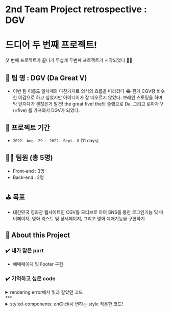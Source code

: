 # 2nd Team Project retrospective : DGV

# 드디어 두 번째 프로젝트!

첫 번째 프로젝트가 끝나기 무섭게 두번째 프로젝트가 시작되었다 🥹🔥 

## 🍿 팀 명 : DGV (Da Great V)
- 이번 팀 이름도 일차때와 마찬가지로 의식의 흐름을 따라갔다 😂 뭔가 CGV랑 비슷한 어감으로 하고 싶었지만 아이디어가 잘 떠오르지 않았다. 브레인 스토밍을 하며 막 던지다가 괜찮은거 발견! the great five! the의 슬랭으로 Da, 그리고 로마자 V (=five) 를 가져와서 DGV가 되었다.

## 📆 프로젝트 기간
- `2022. Aug. 29 ~ 2022. Sept. 8` (11 days)

## 👩‍💻 팀원 (총 5명)
- Front-end : 3명
- Back-end : 2명

## ⛳️ 목표
- 대한민국 영화관 웹사이트인 CGV를 모티브로 하여 SNS를 통한 로그인기능 및 마이페이지, 영화 리스트 및 상세페이지, 그리고 영화 예매기능을 구현하기

## 📝 About this Project

### ✔️ 내가 맡은 part
- 예매페이지 및 Footer 구현

### ✔️ 기억하고 싶은 code
<details>
<summary>rendering error에서 빛과 같았던 코드
</summary>
```jsx
<AreaPart>
            {locations &&
              locations.map(item => {
                return (
                  <Area
                    key={item.main}
                    onClick={() => setGetId(item.main)}
                    getId={getId === item.main}
                  >
                    {item.main}
                  </Area>
                );
              })}
          </AreaPart>
```
> locations라는 json 파일을 가져와 map을 돌려주는데 처음엔 데이터 없이 render가 되기 때문에 오류가 나고 화면 전체가 뜨지 않는 에러가 생긴다. 이때 json에서 가져온 location을 &&연산자에 걸어두어 location이 참일때, 즉 빈값이 아닐때 (빈값은 false) 실행하는 방법을 사용해 주었다. 이 방법이 여럿 map 함수들을 사용한 곳에 도움이 많이 되었다. 🥹
</details>
***

<details>
<summary>
styled-components: onClick시 변하는 style 적용한 코드!
</summary>
  ```jsx
//booking.js
  const [activeMovie, setActiveMovie] = useState('');

//movie.js
        {movies &&
          movies.map(item => (
            <List
              onClick={() => {
                setActiveMovie(item.title);
                setActivePoster(item.image);
                setGetMovieId(item.id);
              }}
              activeMovie={activeMovie === item.title}
              key={item.id}
            >
              {item.title}
            </List>
          ))}

//styled-components 💅

  ${({ activeMovie }) =>
    activeMovie &&
    `
  background-color: black;
  color: white;`}
`;
```
> 부모인 booking.js에서 activeMovie와 setActiveMovie state를 가져와서 특정 영화 제목을 클릭했을 때, 그 영화제목의 색깔과 배경이 바뀌도록 구현하였다. 즉, onClick에 setActiveMovie를 입력하여 클릭했을 때, item.title(영화제목)이 set되게 하고 set된 값이 item.title과 같으면 activeMovie가 동작하여 스타일을 바꾸는 형태로 만들었다. styled-components를 처음 사용해 보아서 처음엔 좀 헤메었고 예전에 사용하던 css와 sass가 그리웠지만 막상 적응하고 나니 별도의 파일 없이 css를 사용할 수 있어서 은근히 깔끔했고 편했다. 그리고 컴포넌트 분리를 시킬때도 컴포넌트화가 된 css를 옮겨주니 정말 편했다. 역시 인간은 적응의 동물이였다 💡
</details>
***

<details>
<summary>
애증의 달력 라이브러리 🫠
</summary>
```
function DateCom({ selectedDay, setSelectedDay, getMovieId, activeLocation }) {
  const [list, setList] = useState('');
  const today = new window.Date();
  const disabledDays = [
    {
      from: new window.Date(2022, 1, 1),
      to: today.setDate(today.getDate() - 1),
    },
  ];
  const modifiers = {
    movieDay:
      list.timeList && list.timeList.map(item => new window.Date(item.date)),
  };

  const modifiersStyles = {
    movieDay: { color: 'white', backgroundColor: 'tomato' },
  };

  useEffect(() => {
    fetch(`/data/test.json`)
      .then(response => response.json())
      .then(result => setList(result));
  }, []);

  return (
    <Date>
      <Title>날짜</Title>
      <Content>
        <CalendarWrapper>
          <DayPicker
            mode="single"
            selected={selectedDay}
            onSelect={setSelectedDay}
            locale={ko}
            onClick={() => {
              setSelectedDay(selectedDay);
            }}
            modifiers={modifiers}
            modifiersStyles={modifiersStyles}
            disabled={disabledDays}
          />
        </CalendarWrapper>
      </Content>
    </Date>
  );
}
```
> 내가 사용한 달력 라이브러리는 [📅Day-picker](https://react-day-picker.js.org/). react-calendar, date-picker를 사용해봤지만 결국 Day-picker에 정착했다. 프로젝트 초창기엔 라이브러리를 사용 가능하다고 해서 금방 할 줄 알았다. 이미 만들어진 코드를 복사 붙여넣기만 하면 된다고 생각했던것. 하지만 막상 사용해보니 직접만들고 싶어질 정도로 내가 원하는 기능대로customising는 과정이 어렵다고 느껴졌다. 초창기 계획 한 바에 따르면 달력 전체가 default로 disabled되어야 했고 영화 상영 가능한 날짜만 enabled되어야 했는데 라이브러리를 찾아보고 아무리 구글링을 해 보아도 방법을 찾을 수 가 없었다. 결국 다른 방도로 찾아낸 것이, 영화상영날짜를 색깔로 표현해서 사용자가 몇월 몇일에 특정 영화 상영이 가능한지 알 수 있게 하였다. 일단 라이브러리에 있는 disabled 기능을 살리기 위해 오늘 날짜 `new Date()`이전의 날은 모두 disable 처리를 했고 이후의 날부터 영화를 선택 할 수 있게 구현하였다. 그리고 서버에서 불러오는 날짜와 형식을 맞추기 위해 [date-fns](https://date-fns.org/)라이브러리를 추가로 사용하였고 지역과 영화이름을 클릭해서 들어오는 날짜에 스타일을 주었다.


![예매페이지.gif](https://cdn.hashnode.com/res/hashnode/image/upload/v1662953001312/8librfPb9.gif align="left")
</details>
***


### ✔️ 이 프로젝트를 통해 내가 얻은 것
- 처음 예매페이지를 담당했을 땐, 내가 과연 할 수 있을까? 라는 의심이 들었다. 거기다 익숙하지 않은 styled-components를 사용하며 더욱더 난항을 겪었고 머리속에 로직과 구조가 잡히지 않아 백엔드 측에서 원하는 데이터 달라는 대로 줄테니 말만 하라는 요청에도 응답할 수 없었다. 1차 프로젝트때는 이미 서버쪽에서 구현이 되있는 데이터를 받았고 그 상태에서 서로 조정해 나갔는데 2차 때는 어떤식으로 줘야하는지 말해달라는 요청이 들어와서 익숙하지 않았고 정확한 정보를 줘야한다는 생각에 빠르게 대응하지 못했다. 내가 정확학 정보를 줘야한다는 압박감을 느끼기 보다는 처음엔 이러한 식으로 데이터를 받으면 편할 것 같고 그 이후에 수정이 될 수 도 있다는 식으로 flexible하게 백엔드 분들에게 말해주었다면 좀 더 smooth하게 진행 되었을 것 같다. 이번 프로젝트를 하며 제일 크게 배운 점 이기도 하다.

건물 화재에 태풍까지 겪으며 멘붕인 상태가 지속되었는데 그때마다 옆에서 응원해주고 같이 해결방법을 찾으려고 노력해준 팀원들이 있어서 이겨낼 수 있었던 것 같다. step-by-step으로 하나씩 하나씩 해결해 나갔고 어느 순간 정신을 차려보니 예매페이지가 내 눈앞에 있었다. 언제 고민했냐는듯 작동하는 예매페이지를 보니 앞으로 어려움이 닥쳐와도 해낼 수 있을 것이라는 작은 희망이 생겼다 🌱

### ✔️ 시연 영상
<iframe width="560" height="315" src="https://www.youtube.com/embed/yq8nFL97u9M" title="YouTube video player" frameborder="0" allow="accelerometer; autoplay; clipboard-write; encrypted-media; gyroscope; picture-in-picture" allowfullscreen></iframe>

[👉 DGV Github repository](https://github.com/Suziech/36-2nd-DGV-frontend)


## 📝 KPT
- Keep : 맡은 Ticket을 결국 수행해내는 끈기는 계속 가져갈것!

- Problem : 대화는 flexible하게! 정확하지 않더라도 try!

- Try : 재미있게 진행하고자 영화트레일러 영상도 찍고(소요시간 10분컷ㅋㅋ) 그리고 구현이 어려운 부분들은 서로 이야기하고 해결방법을 모색해 나간 점!
